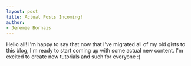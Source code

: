 ```yaml
---
layout: post
title: Actual Posts Incoming!
author:
- Jeremie Bornais
---
```


Hello all! I'm happy to say that now that I've migrated all of my old gists to this blog, I'm ready to start coming up with some actual new content. I'm excited to create new tutorials and such for everyone :)